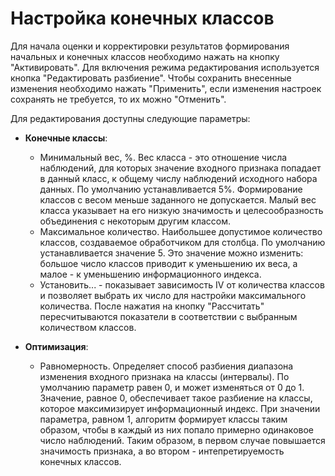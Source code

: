 # Настройка конечных классов

Для начала оценки и корректировки результатов формирования начальных и конечных классов необходимо нажать на кнопку "Активировать". Для включения режима редактирования используется кнопка "Редактировать разбиение". Чтобы сохранить внесенные изменения необходимо нажать "Применить", если изменения настроек сохранять не требуется, то их можно "Отменить".

Для редактирования доступны следующие параметры:

* **Конечные классы**:
    * Минимальный вес, %. Вес класса - это отношение числа наблюдений, для которых значение входного признака попадает в данный класс, к общему числу наблюдений исходного набора данных. По умолчанию устанавливается 5%. Формирование классов с весом меньше заданного не допускается. Малый вес класса указывает на его низкую значимость и целесообразность объединения с некоторым другим классом.
    * Максимальное количество. Наибольшее допустимое количество классов, создаваемое обработчиком для столбца. По умолчанию устанавливается значение 5. Это значение можно изменить: большое число классов приводит к уменьшению их веса, а малое - к уменьшению информационного индекса.
    * Установить... - показывает зависимость IV от количества классов и позволяет выбрать их число для настройки максимального количества. После нажатия на кнопку "Рассчитать" пересчитываются показатели в соответствии с выбранным количеством классов.

* **Оптимизация**:
    * Равномерность. Определяет способ разбиения диапазона изменения входного признака на классы (интервалы). По умолчанию параметр равен 0, и может изменяться от 0 до 1. Значение, равное 0, обеспечивает такое разбиение на классы, которое максимизирует информационный индекс. При значении параметра, равном 1, алгоритм формирует классы таким образом, чтобы в каждый из них попало примерно одинаковое число наблюдений. Таким образом, в первом случае повышается значимость признака, а во втором - интепретируемость конечных классов.
